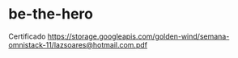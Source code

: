 # be-the-hero
Certificado
https://storage.googleapis.com/golden-wind/semana-omnistack-11/lazsoares@hotmail.com.pdf

